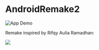# AndroidRemake2

<img src="screenshots/podcast-app-wip.gif" alt="App Demo"/>

Remake inspired by Rifqy Aulia Ramadhan:

<img src="https://cdn.dribbble.com/users/4633613/screenshots/15334692/media/b54601b8d991206622121512192b8e7b.jpg" />
